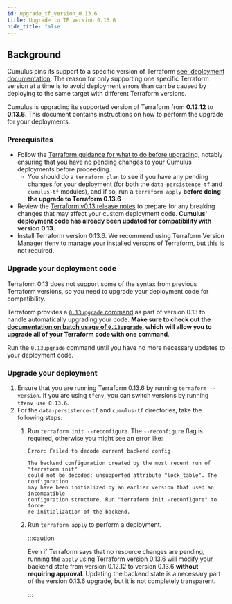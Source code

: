 ```yaml
---
id: upgrade_tf_version_0.13.6
title: Upgrade to TF version 0.13.6
hide_title: false
---
```


## Background

Cumulus pins its support to a specific version of Terraform [see: deployment documentation](../deployment/README.md#install-terraform). The reason for only supporting one specific Terraform version at a time is to avoid deployment errors than can be caused by deploying to the same target with different Terraform versions.

Cumulus is upgrading its supported version of Terraform from **0.12.12** to **0.13.6**. This document contains instructions on how to perform the upgrade for your deployments.

### Prerequisites

- Follow the [Terraform guidance for what to do before upgrading](https://www.terraform.io/upgrade-guides/0-13.html#before-you-upgrade), notably ensuring that you have no pending changes to your Cumulus deployments before proceeding.
  - You should do a `terraform plan` to see if you have any pending changes for your deployment (for both the `data-persistence-tf` and `cumulus-tf` modules), and if so, run a `terraform apply` **before doing the upgrade to Terraform 0.13.6**
- Review the [Terraform v0.13 release notes](https://github.com/hashicorp/terraform/blob/v0.13/CHANGELOG.md) to prepare for any breaking changes that may affect your custom deployment code. **Cumulus' deployment code has already been updated for compatibility with version 0.13**.
- Install Terraform version 0.13.6. We recommend using Terraform Version Manager [tfenv](https://github.com/tfutils/tfenv) to manage your installed versons of Terraform, but this is not required.

### Upgrade your deployment code

Terraform 0.13 does not support some of the syntax from previous Terraform versions, so you need to upgrade your deployment code for compatibility.

Terraform provides a [`0.13upgrade` command](https://www.terraform.io/docs/commands/0.13upgrade.html) as part of version 0.13 to handle automatically upgrading your code. **Make sure to check out the [documentation on batch usage of `0.13upgrade`](https://www.terraform.io/docs/commands/0.13upgrade.html#batch-usage), which will allow you to upgrade all of your Terraform code with one command**.

Run the `0.13upgrade` command until you have no more necessary updates to your deployment code.

### Upgrade your deployment

1. Ensure that you are running Terraform 0.13.6 by running `terraform --version`. If you are using `tfenv`, you can switch versions by running `tfenv use 0.13.6`.
2. For the `data-persistence-tf` and `cumulus-tf` directories, take the following steps:
   1. Run `terraform init --reconfigure`. The `--reconfigure` flag is required, otherwise you might see an error like:

        ```text
        Error: Failed to decode current backend config

        The backend configuration created by the most recent run of "terraform init"
        could not be decoded: unsupported attribute "lock_table". The configuration
        may have been initialized by an earlier version that used an incompatible
        configuration structure. Run "terraform init -reconfigure" to force
        re-initialization of the backend.
        ```

   2. Run `terraform apply` to perform a deployment.

      :::caution
      
      Even if Terraform says that no resource changes are pending, running the `apply` using Terraform version 0.13.6 will modify your backend state from version 0.12.12 to version 0.13.6 **without requiring approval**. Updating the backend state is a necessary part of the version 0.13.6 upgrade, but it is not completely transparent.

      :::
